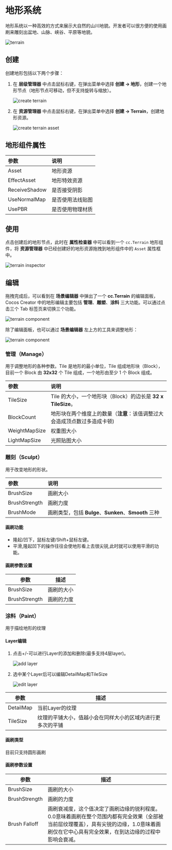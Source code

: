 # 地形系统

地形系统以一种高效的方式来展示大自然的山川地貌。开发者可以很方便的使用画刷来雕刻出盆地、山脉、峡谷、平原等地貌。

![terrain](./images/terrain.png)

## 创建

创建地形包括以下两个步骤：

1. 在 **层级管理器** 中点击鼠标右键，在弹出菜单中选择 **创建 -> 地形**，创建一个地形节点（地形节点可移动，但不支持旋转与缩放）。

    ![create terrain](./images/create-terrain.png)

2. 在 **资源管理器** 中点击鼠标右键，在弹出菜单中选择 **创建 -> Terrain**，创建地形资源。

    ![create terrain asset](./images/createTerrainAsset.png)

## 地形组件属性

| 参数 | 说明 |
|:-----|:----|
| Asset | 地形资源 |
| EffectAsset | 地形特效资源 |
| ReceiveShadow | 是否接受阴影 |
| UseNormalMap | 是否使用法线贴图 |
| UsePBR | 是否使用物理材质 |

## 使用

点击创建后的地形节点，此时在 **属性检查器** 中可以看到一个 `cc.Terrain` 地形组件，将 **资源管理器** 中已经创建好的地形资源拖拽到地形组件中的 `Asset` 属性框中。

![terrain inspector](./images/terrain-inspector.png)

## 编辑

拖拽完成后，可以看到在 **场景编辑器** 中弹出了一个 **cc.Terrain** 的编辑面板，Cocos Creator 中的地形编辑主要包括 **管理**、**雕塑**、**涂料** 三大功能。可以通过点击三个 Tab 标签页来切换三个功能。

![terrain component](./images/terrain-panel.png)

除了编辑面板，也可以通过 **场景编辑器** 左上方的工具来调整地形：

![terrain component](./images/toolbar.png)

### 管理（Manage）

用于调整地形的各种参数。Tile 是地形的最小单位，Tile 组成地形块（Block），目前一个 Block 由 **32x32** 个 Tile 组成，一个地形由至少 1 个 Block 组成。

| 参数 | 说明 |
| :--- | :--- |
| TileSize      | Tile 的大小，一个地形块（Block）的边长是 **32 x TileSize**。|
| BlockCount    | 地形块在两个维度上的数量（**注意**：该值调整过大会造成顶点数过多造成卡顿) |
| WeightMapSize | 权重图大小   |
| LightMapSize  | 光照贴图大小 |

### 雕刻（Sculpt）

用于改变地形的形状。

| 参数 | 说明 |
| :--- | :--- |
| BrushSize      | 画刷大小 |
| BrushStrength    | 画刷力度 |
| BrushMode | 画刷类型，包括 **Bulge**、**Sunken**、**Smooth** 三种   |

#### 画刷功能

- 隆起/凹下，鼠标左键/Shift+鼠标左键。
- 平滑,隆起凹下的操作往往会使地形看上去很尖锐,此时就可以使用平滑的功能。

#### 画刷参数设置

参数| 描述
---|---
BrushSize | 画刷的大小
BrushStrength | 画刷的力度

### 涂料（Paint）

用于描绘地形的纹理

#### Layer编辑

1. 点击+/-可以进行Layer的添加和删除(最多支持4层layer)。

   ![add layer](./images/layer-plus-minus.png)

2. 选中某个Layer后可以编辑DetailMap和TileSize

   ![edit layer](./images/select-pic.png)

参数 | 描述
---|---
DetailMap | 当前Layer的纹理
TileSize | 纹理的平铺大小，值越小会在同样大小的区域内进行更多次的平铺

#### 画刷类型

目前只支持圆形画刷

#### 画刷参数设置

参数| 描述
---|---
BrushSize | 画刷的大小
BrushStrength | 画刷的力度
Brush Falloff | 画刷衰减度，这个值决定了画刷边缘的锐利程度。0.0意味着画刷在整个范围内都有完全效果（全部被当前层纹理覆盖），具有尖锐的边缘，1.0意味着画刷仅在它中心具有完全效果，在到达边缘的过程中影响会衰减。
